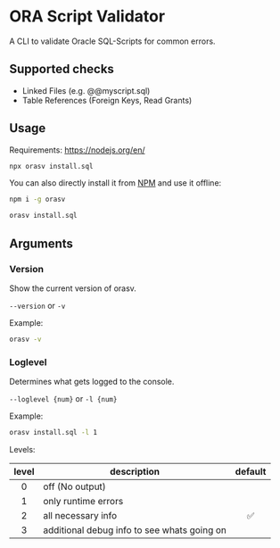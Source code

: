 # ORA Script Validator

A CLI to validate Oracle SQL-Scripts for common errors.

## Supported checks

- Linked Files (e.g. @@myscript.sql)
- Table References (Foreign Keys, Read Grants)

## Usage

Requirements: https://nodejs.org/en/

```sh
npx orasv install.sql
```

You can also directly install it from [NPM](https://www.npmjs.com/package/orasv) and use it offline:

```sh
npm i -g orasv

orasv install.sql
```

## Arguments

### Version

Show the current version of orasv.

`--version` or `-v`

Example:

```sh
orasv -v
```

### Loglevel

Determines what gets logged to the console.

`--loglevel {num}` or `-l {num}`

Example:

```sh
orasv install.sql -l 1
```

Levels:

| level | description                                 | default |
| :---: | ------------------------------------------- | :-----: |
|   0   | off (No output)                             |         |
|   1   | only runtime errors                         |         |
|   2   | all necessary info                          |   ✅    |
|   3   | additional debug info to see whats going on |         |
